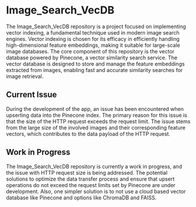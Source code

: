 # Image_Search_VecDB

The Image_Search_VecDB repository is a project focused on implementing vector indexing, a fundamental technique used in modern image search engines. Vector indexing is chosen for its efficacy in efficiently handling high-dimensional feature embeddings, making it suitable for large-scale image databases.
The core component of this repository is the vector database powered by Pinecone, a vector similarity search service. The vector database is designed to store and manage the feature embeddings extracted from images, enabling fast and accurate similarity searches for image retrieval.

## Current Issue 
During the development of the app, an issue has been encountered when upserting data into the Pinecone index. The primary reason for this issue is that the size of the HTTP request exceeds the request limit. The issue stems from the large size of the involved images and their corresponding feature vectors, which contributes to the data payload of the HTTP request.

## Work in Progress
The Image_Search_VecDB repository is currently a work in progress, and the issue with HTTP request size is being addressed. The potential solutions to optimize the data transfer process and ensure that upsert operations do not exceed the request limits set by Pinecone are under development. Also, one simpler solution is to not use a cloud based vector database like Pinecone and options like ChromaDB and FAISS.
